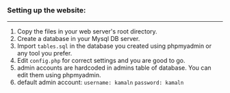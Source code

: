 ### Setting up the website:
-----------------------
1. Copy the files in your web server's root directory.
2. Create a database in your Mysql DB server.
3. Import `tables.sql` in the database you created using phpmyadmin or any tool you prefer.
4. Edit `config.php` for correct settings and you are good to go.
5. admin accounts are hardcoded in admins table of database. You can edit them using phpmyadmin.
6. default admin account:
	`username: kamaln`
	`password: kamaln`
